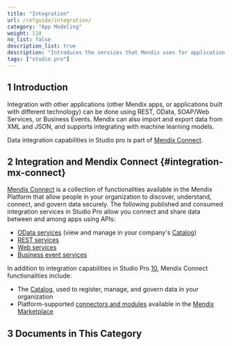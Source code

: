 ```yaml
---
title: "Integration"
url: /refguide/integration/
category: "App Modeling"
weight: 110
no_list: false
description_list: true
description: "Introduces the services that Mendix uses for application integration, for instance, OData, REST, and SOAP/Web Services. Mendix can also import and export data from XML and JSON."
tags: ["studio pro"]
---
```


## 1 Introduction

Integration with other applications (other Mendix apps, or applications built with different technology) can be done using REST, OData, SOAP/Web Services, or Business Events. Mendix can also import and export data from XML and JSON, and supports integrating with machine learning models.

Data integration capabilities in Studio pro is part of [Mendix Connect](#integration-mx-connect).

## 2 Integration and Mendix Connect {#integration-mx-connect}

[Mendix Connect](https://www.mendix.com/data-hub/) is a collection of functionalities available in the Mendix Platform that allow people in your organization to discover, understand, connect, and govern data securely. The following published and consumed integration services in Studio Pro allow you connect and share data between and among apps using APIs:

* [OData services](/refguide/integration/odata-services/) (view and manage in your company's [Catalog](/catalog/))
* [REST services](/refguide/integration/rest-services/)
* [Web services](/refguide/integration/web-services/)
* [Business event services](/refguide/business-event-services/)

In addition to integration capabilities in Studio Pro [10](/releasenotes/studio-pro/10/), Mendix Connect functionalities include:

* The [Catalog](/catalog/#catalog-mx-connect), used to register, manage, and govern data in your organization
* Platform-supported [connectors and modules](/appstore/#marketplace-mx-connect) available in the [Mendix Marketplace](/appstore/)

## 3 Documents in This Category

